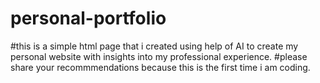 # personal-portfolio

#this is a simple html page that i  created using help of AI to create my personal website with insights into my professional experience.
#please share your recommmendations because this is the first time i am coding. 
